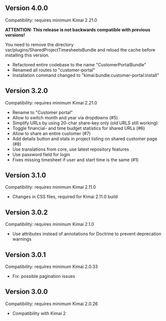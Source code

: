 ## Version 4.0.0

Compatibility: requires minimum Kimai 2.21.0

**ATTENTION: This release is not backwards compatible with previous versions!**

You need to remove the directory var/plugins/SharedProjectTimesheetsBundle and reload the cache before installing this version.

- Refactored entire codebase to the name "CustomerPortalBundle"
- Renamed all routes to "customer-portal"
- Installation command changed to "kimai:bundle:customer-portal:install"

## Version 3.2.0

Compatibility: requires minimum Kimai 2.21.0

- Rename to "Customer portal"
- Allow to switch month and year via dropdowns (#5)
- Simplify URLs by using 20-char share-key only (old URLS still working)
- Toggle financial- and time budget statistics for shared URLs (#6)
- Allow to share an entire customer (#7)
- Add details button and stats in project listing on shared customer page (#8)
- Use translations from core, use latest repository features
- Use password field for login
- Fixes missing timesheet if user and start time is the same (#1)

## Version 3.1.0

Compatibility: requires minimum Kimai 2.11.0

- Changes in CSS files, required for Kimai 2.11.0 build

## Version 3.0.2

Compatibility: requires minimum Kimai 2.1.0

- Use attributes instead of annotations for Doctrine to prevent deprecation warnings

## Version 3.0.1

Compatibility: requires minimum Kimai 2.0.33

- Fix: possible pagination issues

## Version 3.0.0

Compatibility: requires minimum Kimai 2.0.26

- Compatibility with Kimai 2

